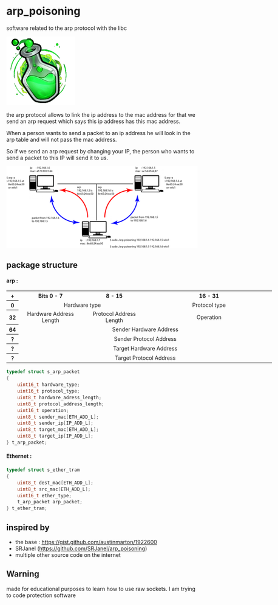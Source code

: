 # arp_poisoning

software related to the arp protocol with the libc

![fiole](image/fiole_verte.png)

the arp protocol allows to link the ip address to 
the mac address for that we send an arp 
request which says this ip address has this mac address. 

When a person wants to send a packet to an ip address he 
will look in the arp table and will not pass the mac address. 

So if we send an arp request by changing your IP, the person 
who wants to send a packet to this IP will send it to us.

![schema](image/schema.png)

## package structure
#### arp :

<table style="margin: 0 auto; width: 50em;">
    <tbody>
        <tr>
            <th align="center" colspan="1">+</th>
            <th align="center" colspan="8" width="25%">Bits 0 - 7</th>
            <th align="center" colspan="8" width="25%">8 - 15</th>
            <th align="center" colspan="16" width="50%">16 - 31</th>
        </tr>
        <tr>
            <th>0</th>
            <td align="center" colspan="16">Hardware type</td>
            <td align="center" colspan="16">Protocol type</td>
        </tr>
        <tr>
            <th>32</th>
            <td align="center" colspan="8">Hardware Address Length</td>
            <td align="center" colspan="8">Protocol Address Length</td>
            <td align="center" colspan="16">Operation</td>
        </tr>
        <tr>
            <th>64</th>
            <td align="center" colspan="32">Sender Hardware Address</td>
        </tr>
        <tr>
            <th>?</th>
            <td align="center" colspan="32">Sender Protocol Address</td>
        </tr>
        <tr>
            <th>?</th>
            <td  align="center"colspan="32">Target Hardware Address
            </td>
        </tr>
        <tr>
            <th>?</th>
            <td align="center" colspan="32">Target Protocol Address
            </td>
        </tr>
    </tbody>
</table>

```c
typedef struct s_arp_packet
{
    uint16_t hardware_type;
    uint16_t protocol_type;
    uint8_t hardware_adress_length;
    uint8_t protocol_address_length;
    uint16_t operation;
    uint8_t sender_mac[ETH_ADD_L];
    uint8_t sender_ip[IP_ADD_L];
    uint8_t target_mac[ETH_ADD_L];
    uint8_t target_ip[IP_ADD_L];
} t_arp_packet;
```

#### Ethernet :


```c
typedef struct s_ether_tram
{
    uint8_t dest_mac[ETH_ADD_L];
    uint8_t src_mac[ETH_ADD_L];
    uint16_t ether_type;
    t_arp_packet arp_packet;
} t_ether_tram;
```

## inspired by

- the base : https://gist.github.com/austinmarton/1922600
- SRJanel (https://github.com/SRJanel/arp_poisoning)
- multiple other source code on the internet

## Warning

made for educational purposes to learn how to use raw sockets. I am trying to code protection software